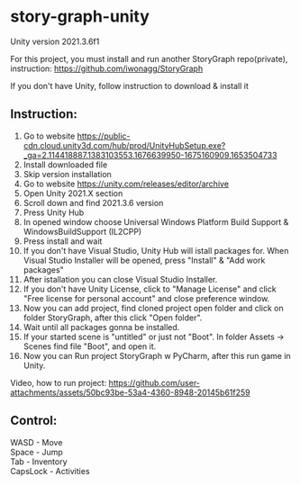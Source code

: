 # story-graph-unity
Unity version 2021.3.6f1

For this project, you must install and run another StoryGraph repo(private), instruction:
https://github.com/iwonagg/StoryGraph

If you don't have Unity, follow instruction to download & install it

## **Instruction:**

1. Go to website https://public-cdn.cloud.unity3d.com/hub/prod/UnityHubSetup.exe?_ga=2.114418887.1383103553.1676639950-1675160909.1653504733
2. Install downloaded file
3. Skip version installation
4. Go to website https://unity.com/releases/editor/archive
5. Open Unity 2021.X section
6. Scroll down and find 2021.3.6 version
7. Press Unity Hub
8. In opened window choose Universal Windows Platform Build Support & WindowsBuildSupport (IL2CPP)
9. Press install and wait
10. If you don't have Visual Studio, Unity Hub will istall packages for. When Visual Studio Installer will be opened, press "Install" & "Add work packages"
11. After istallation you can close Visual Studio Installer.
12. If you don't have Unity License, click to "Manage License" and click "Free license for personal account" and close preference window.
13. Now you can add project, find cloned project open folder and click on folder StoryGraph, after this click "Open folder".
14. Wait until all packages gonna be installed.
15. If your started scene is "untitled" or just not "Boot". In folder Assets -> Scenes find file "Boot", and open it.
16. Now you can Run project StoryGraph w PyCharm, after this run game in Unity.


Video, how to run project: https://github.com/user-attachments/assets/50bc93be-53a4-4360-8948-20145b61f259


## **Control:**
WASD - Move <br />
Space - Jump <br />
Tab - Inventory <br />
CapsLock - Activities
